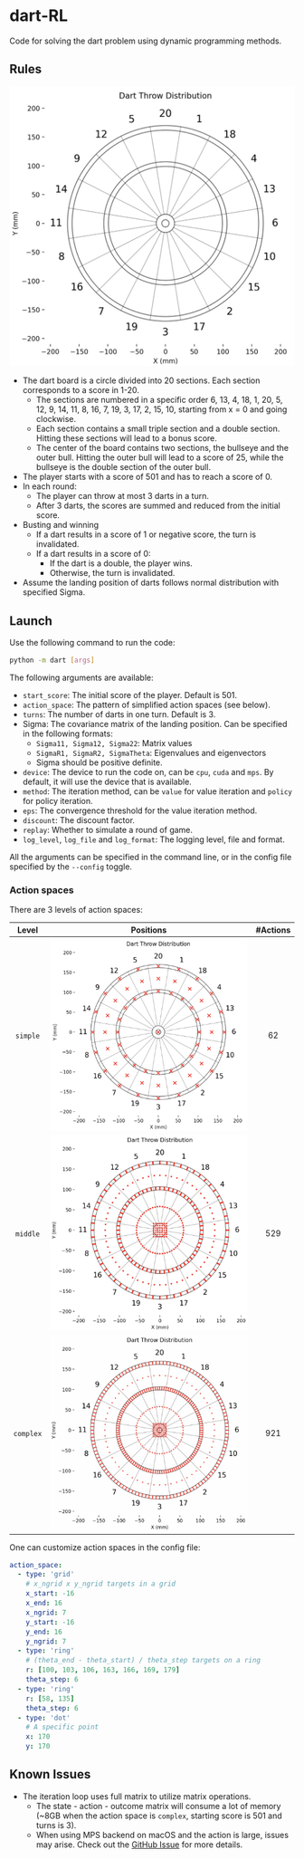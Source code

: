 # dart-RL

Code for solving the dart problem using dynamic programming methods.

## Rules

![Dart Board](imgs/dart-board.png)

- The dart board is a circle divided into 20 sections. Each section corresponds to a score in 1-20.
    - The sections are numbered in a specific order 6, 13, 4, 18, 1, 20, 5, 12, 9, 14, 11, 8, 16, 7, 19, 3, 17, 2, 15, 10, starting from x = 0 and going clockwise.
    - Each section contains a small triple section and a double section. Hitting these sections will lead to a bonus score.
    - The center of the board contains two sections, the bullseye and the outer bull. Hitting the outer bull will lead to a score of 25, while the bullseye is the double section of the outer bull.
- The player starts with a score of 501 and has to reach a score of 0.
- In each round:
    - The player can throw at most 3 darts in a turn.
    - After 3 darts, the scores are summed and reduced from the initial score.
- Busting and winning
    - If a dart results in a score of 1 or negative score, the turn is invalidated.
    - If a dart results in a score of 0:
        - If the dart is a double, the player wins.
        - Otherwise, the turn is invalidated.
- Assume the landing position of darts follows normal distribution with specified Sigma.

## Launch

Use the following command to run the code:

```bash
python -m dart [args]
```

The following arguments are available:

- `start_score`: The initial score of the player. Default is 501.
- `action_space`: The pattern of simplified action spaces (see below).
- `turns`: The number of darts in one turn. Default is 3.
- Sigma: The covariance matrix of the landing position. Can be specified in the following formats:
    - `Sigma11, Sigma12, Sigma22`: Matrix values
    - `SigmaR1, SigmaR2, SigmaTheta`: Eigenvalues and eigenvectors
    - Sigma should be positive definite.
- `device`: The device to run the code on, can be `cpu`, `cuda` and `mps`. By default, it will use the device that is available.
- `method`: The iteration method, can be `value` for value iteration and `policy` for policy iteration.
- `eps`: The convergence threshold for the value iteration method.
- `discount`: The discount factor.
- `replay`: Whether to simulate a round of game.
- `log_level`, `log_file` and `log_format`: The logging level, file and format.

All the arguments can be specified in the command line, or in the config file specified by the `--config` toggle.

### Action spaces

There are 3 levels of action spaces:

|Level|Positions|#Actions|
|:-:|:-:|:-:|
|`simple`|![Simple](imgs/dart-simple.png)|62|
|`middle`|![Middle](imgs/dart-middle.png)|529|
|`complex`|![Complex](imgs/dart-complex.png)|921|

One can customize action spaces in the config file:

```yaml
action_space:
  - type: 'grid'
    # x_ngrid x y_ngrid targets in a grid
    x_start: -16
    x_end: 16
    x_ngrid: 7
    y_start: -16
    y_end: 16
    y_ngrid: 7
  - type: 'ring'
    # (theta_end - theta_start) / theta_step targets on a ring
    r: [100, 103, 106, 163, 166, 169, 179]
    theta_step: 6
  - type: 'ring'
    r: [58, 135]
    theta_step: 6
  - type: 'dot'
    # A specific point
    x: 170
    y: 170
```

## Known Issues

- The iteration loop uses full matrix to utilize matrix operations.
    - The state - action - outcome matrix will consume a lot of memory (~8GB when the action space is `complex`, starting score is 501 and turns is 3).
    - When using MPS backend on macOS and the action is large, issues may arise. Check out the [GitHub Issue](https://github.com/pytorch/pytorch/issues/124335) for more details.
